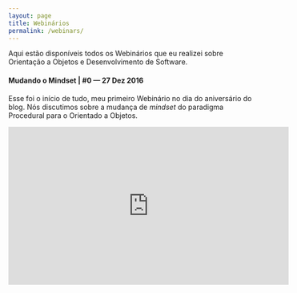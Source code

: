 ```yaml
---
layout: page
title: Webinários
permalink: /webinars/
---
```


Aqui estão disponíveis todos os Webinários que eu realizei
sobre Orientação a Objetos e Desenvolvimento de Software.

#### Mudando o Mindset | #0 — 27 Dez 2016

Esse foi o início de tudo, meu primeiro Webinário no dia do
aniversário do blog.
Nós discutimos sobre a mudança 
de *mindset* do paradigma Procedural para o Orientado a Objetos.
<iframe width="560" height="315" src="https://www.youtube.com/embed/YKzXZmo0rh0" frameborder="0" allowfullscreen></iframe>